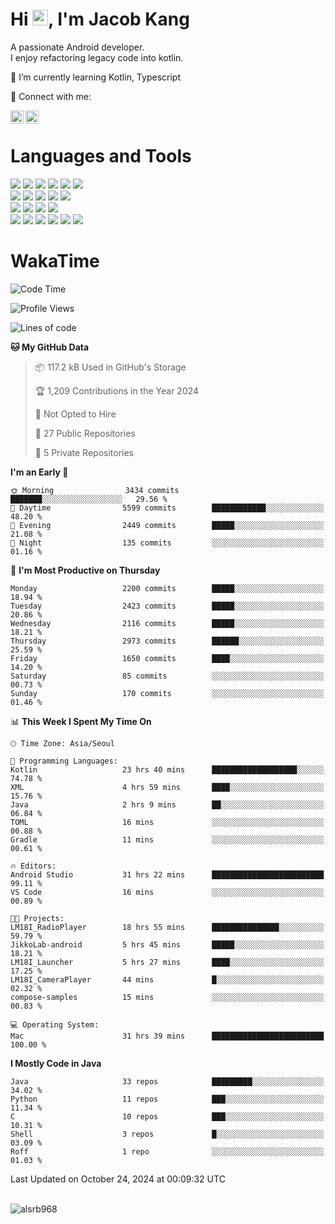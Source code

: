 # Hi <img src="https://media.giphy.com/media/hvRJCLFzcasrR4ia7z/giphy.gif" width="25px">, I'm Jacob Kang
A passionate Android developer.
</br>
I enjoy refactoring legacy code into kotlin.

🌱 I’m currently learning Kotlin, Typescript

🤝 Connect with me:

<a href="https://www.linkedin.com/in/minkyu-kang-b7477b1b2/"><img align="left" src="https://raw.githubusercontent.com/yushi1007/yushi1007/main/images/linkedin.svg" alt="Minkyu Kang | LinkedIn" width="21px"/></a>
<a href="https://www.instagram.com/_jacob_kang/"><img align="left" src="https://raw.githubusercontent.com/yushi1007/yushi1007/main/images/instagram.svg" alt="Jacob Kang | Instagram" width="21px"/></a>

</br>

# Languages and Tools

<div align="left">
<img src="https://img.shields.io/badge/java-007396?logo=java&logoColor=white"/>
<img src="https://img.shields.io/badge/kotlin-7F52FF?logo=kotlin&logoColor=white"/>
<img src="https://img.shields.io/badge/python-3776AB?logo=python&logoColor=white"/>
<img src="https://img.shields.io/badge/bash shell-4EAA25?logo=gnubash&logoColor=white"/>
<img src="https://img.shields.io/badge/c-A8B9CC?logo=c&logoColor=white"/>
<img src="https://img.shields.io/badge/c++-00599C?logo=c%2b%2b&logoColor=white"/>
</div>
<div align="left">
<img src="https://img.shields.io/badge/git-F05032?logo=git&logoColor=white"/>
<img src="https://img.shields.io/badge/github-181717?logo=github&logoColor=white"/>
<img src="https://img.shields.io/badge/mysql-4479A1?logo=mysql&logoColor=white"/>
<img src="https://img.shields.io/badge/sqlite-003B57?logo=sqlite&logoColor=white"/>
<img src="https://img.shields.io/badge/amazon AWS-232F3E?logo=amazonaws&logoColor=white"/>
</div>
<div align="left">
<img src="https://img.shields.io/badge/android-3DDC84?logo=android&logoColor=white"/>
<img src="https://img.shields.io/badge/linux-FCC624?logo=linux&logoColor=white"/>
<img src="https://img.shields.io/badge/flask-000000?logo=flask&logoColor=white"/>
<img src="https://img.shields.io/badge/arduino-00979D?logo=arduino&logoColor=white"/>
</div>
<div align="left">
<img src="https://img.shields.io/badge/slack-4A154B?logo=slack&logoColor=white"/>
<img src="https://img.shields.io/badge/notion-000000?logo=notion&logoColor=white"/>
<img src="https://img.shields.io/badge/jira-0052CC?logo=jira&logoColor=white"/>
<img src="https://img.shields.io/badge/postman-FF6C37?logo=postman&logoColor=white"/>
<img src="https://img.shields.io/badge/intellij-000000?logo=intellijidea&logoColor=white"/>
<img src="https://img.shields.io/badge/pycharm-000000?logo=pycharm&logoColor=white"/>
</div>

# WakaTime

<!--START_SECTION:waka-->
![Code Time](http://img.shields.io/badge/Code%20Time-4%2C295%20hrs%207%20mins-blue)

![Profile Views](http://img.shields.io/badge/Profile%20Views-0-blue)

![Lines of code](https://img.shields.io/badge/From%20Hello%20World%20I%27ve%20Written-5.6%20million%20lines%20of%20code-blue)

**🐱 My GitHub Data** 

> 📦 117.2 kB Used in GitHub's Storage 
 > 
> 🏆 1,209 Contributions in the Year 2024
 > 
> 🚫 Not Opted to Hire
 > 
> 📜 27 Public Repositories 
 > 
> 🔑 5 Private Repositories 
 > 
**I'm an Early 🐤** 

```text
🌞 Morning                3434 commits        ███████░░░░░░░░░░░░░░░░░░   29.56 % 
🌆 Daytime                5599 commits        ████████████░░░░░░░░░░░░░   48.20 % 
🌃 Evening                2449 commits        █████░░░░░░░░░░░░░░░░░░░░   21.08 % 
🌙 Night                  135 commits         ░░░░░░░░░░░░░░░░░░░░░░░░░   01.16 % 
```
📅 **I'm Most Productive on Thursday** 

```text
Monday                   2200 commits        █████░░░░░░░░░░░░░░░░░░░░   18.94 % 
Tuesday                  2423 commits        █████░░░░░░░░░░░░░░░░░░░░   20.86 % 
Wednesday                2116 commits        █████░░░░░░░░░░░░░░░░░░░░   18.21 % 
Thursday                 2973 commits        ██████░░░░░░░░░░░░░░░░░░░   25.59 % 
Friday                   1650 commits        ████░░░░░░░░░░░░░░░░░░░░░   14.20 % 
Saturday                 85 commits          ░░░░░░░░░░░░░░░░░░░░░░░░░   00.73 % 
Sunday                   170 commits         ░░░░░░░░░░░░░░░░░░░░░░░░░   01.46 % 
```


📊 **This Week I Spent My Time On** 

```text
🕑︎ Time Zone: Asia/Seoul

💬 Programming Languages: 
Kotlin                   23 hrs 40 mins      ███████████████████░░░░░░   74.78 % 
XML                      4 hrs 59 mins       ████░░░░░░░░░░░░░░░░░░░░░   15.76 % 
Java                     2 hrs 9 mins        ██░░░░░░░░░░░░░░░░░░░░░░░   06.84 % 
TOML                     16 mins             ░░░░░░░░░░░░░░░░░░░░░░░░░   00.88 % 
Gradle                   11 mins             ░░░░░░░░░░░░░░░░░░░░░░░░░   00.61 % 

🔥 Editors: 
Android Studio           31 hrs 22 mins      █████████████████████████   99.11 % 
VS Code                  16 mins             ░░░░░░░░░░░░░░░░░░░░░░░░░   00.89 % 

🐱‍💻 Projects: 
LM18I_RadioPlayer        18 hrs 55 mins      ███████████████░░░░░░░░░░   59.79 % 
JikkoLab-android         5 hrs 45 mins       █████░░░░░░░░░░░░░░░░░░░░   18.21 % 
LM18I_Launcher           5 hrs 27 mins       ████░░░░░░░░░░░░░░░░░░░░░   17.25 % 
LM18I_CameraPlayer       44 mins             █░░░░░░░░░░░░░░░░░░░░░░░░   02.32 % 
compose-samples          15 mins             ░░░░░░░░░░░░░░░░░░░░░░░░░   00.83 % 

💻 Operating System: 
Mac                      31 hrs 39 mins      █████████████████████████   100.00 % 
```

**I Mostly Code in Java** 

```text
Java                     33 repos            █████████░░░░░░░░░░░░░░░░   34.02 % 
Python                   11 repos            ███░░░░░░░░░░░░░░░░░░░░░░   11.34 % 
C                        10 repos            ███░░░░░░░░░░░░░░░░░░░░░░   10.31 % 
Shell                    3 repos             █░░░░░░░░░░░░░░░░░░░░░░░░   03.09 % 
Roff                     1 repo              ░░░░░░░░░░░░░░░░░░░░░░░░░   01.03 % 
```




 Last Updated on October 24, 2024 at 00:09:32 UTC
<!--END_SECTION:waka-->

</br>

<div align="left">
<img align="left" src="https://github-readme-stats.vercel.app/api/top-langs?username=alsrb968&show_icons=true&locale=en&layout=compact&theme=dark" alt="alsrb968" />
</div>
